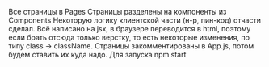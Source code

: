 Все страницы в Pages
Страницы разделены на компоненты из Components
Некоторую логику клиентской части (н-р, пин-код) отчасти сделал. Всё написано на jsx, в браузере переводится в html, поэтому если брать отсюда только верстку, то есть некоторые изменения, по типу class -> className. Страницы закомментированы в App.js, потом будем ставить их куда надо.
Для запуска npm start